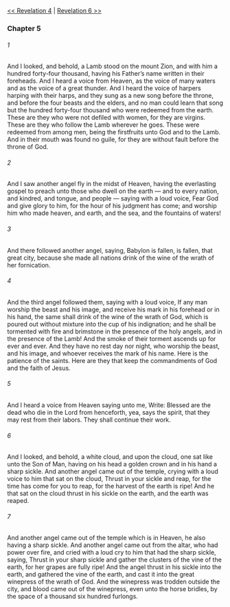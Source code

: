 [<< Revelation 4](Revelation%204)  |  [Revelation 6 >>](Revelation%206)

### Chapter 5
###### 1
And I looked, and behold, a Lamb stood on the mount Zion, and with him a hundred forty-four thousand, having his Father’s name written in their foreheads. And I heard a voice from Heaven, as the voice of many waters and as the voice of a great thunder. And I heard the voice of harpers harping with their harps, and they sung as a new song before the throne, and before the four beasts and the elders, and no man could learn that song but the hundred forty-four thousand who were redeemed from the earth. These are they who were not defiled with women, for they are virgins. These are they who follow the Lamb wherever he goes. These were redeemed from among men, being the firstfruits unto God and to the Lamb. And in their mouth was found no guile, for they are without fault before the throne of God.

###### 2
And I saw another angel fly in the midst of Heaven, having the everlasting gospel to preach unto those who dwell on the earth — and to every nation, and kindred, and tongue, and people — saying with a loud voice, Fear God and give glory to him, for the hour of his judgment has come; and worship him who made heaven, and earth, and the sea, and the fountains of waters!

###### 3
And there followed another angel, saying, Babylon is fallen, is fallen, that great city, because she made all nations drink of the wine of the wrath of her fornication.

###### 4
And the third angel followed them, saying with a loud voice, If any man worship the beast and his image, and receive his mark in his forehead or in his hand, the same shall drink of the wine of the wrath of God, which is poured out without mixture into the cup of his indignation; and he shall be tormented with fire and brimstone in the presence of the holy angels, and in the presence of the Lamb! And the smoke of their torment ascends up for ever and ever. And they have no rest day nor night, who worship the beast, and his image, and whoever receives the mark of his name. Here is the patience of the saints. Here are they that keep the commandments of God and the faith of Jesus.

###### 5
And I heard a voice from Heaven saying unto me, Write: Blessed are the dead who die in the Lord from henceforth, yea, says the spirit, that they may rest from their labors. They shall continue their work.

###### 6
And I looked, and behold, a white cloud, and upon the cloud, one sat like unto the Son of Man, having on his head a golden crown and in his hand a sharp sickle. And another angel came out of the temple, crying with a loud voice to him that sat on the cloud, Thrust in your sickle and reap, for the time has come for you to reap, for the harvest of the earth is ripe! And he that sat on the cloud thrust in his sickle on the earth, and the earth was reaped.

###### 7
And another angel came out of the temple which is in Heaven, he also having a sharp sickle. And another angel came out from the altar, who had power over fire, and cried with a loud cry to him that had the sharp sickle, saying, Thrust in your sharp sickle and gather the clusters of the vine of the earth, for her grapes are fully ripe! And the angel thrust in his sickle into the earth, and gathered the vine of the earth, and cast it into the great winepress of the wrath of God. And the winepress was trodden outside the city, and blood came out of the winepress, even unto the horse bridles, by the space of a thousand six hundred furlongs.